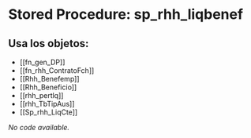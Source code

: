# Stored Procedure: sp_rhh_liqbenef

## Usa los objetos:
- [[fn_gen_DP]]
- [[fn_rhh_ContratoFch]]
- [[Rhh_Benefemp]]
- [[Rhh_Beneficio]]
- [[rhh_pertlq]]
- [[rhh_TbTipAus]]
- [[Sp_rhh_LiqCte]]

*No code available.*
